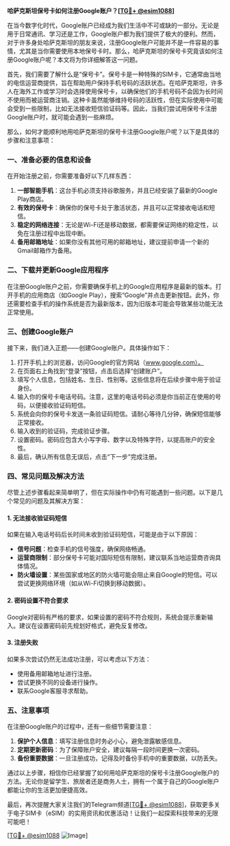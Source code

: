 **哈萨克斯坦保号卡如何注册Google账户？[[TG💪+ @esim1088](https://t.me/s/esim1088)]**

在当今数字化时代，Google账户已经成为我们生活中不可或缺的一部分。无论是用于日常通讯、学习还是工作，Google账户都为我们提供了极大的便利。然而，对于许多身处哈萨克斯坦的朋友来说，注册Google账户可能并不是一件容易的事情，尤其是当你需要使用本地保号卡时。那么，哈萨克斯坦的保号卡究竟该如何注册Google账户呢？本文将为你详细解答这一问题。

首先，我们需要了解什么是“保号卡”。保号卡是一种特殊的SIM卡，它通常由当地的电信运营商提供，旨在帮助用户保持手机号码的活跃状态。在哈萨克斯坦，许多人在海外工作或学习时会选择使用保号卡，以确保他们的手机号码不会因为长时间不使用而被运营商注销。这种卡虽然能够维持号码的活跃性，但在实际使用中可能会受到一些限制，比如无法接收短信验证码等。因此，当我们尝试用保号卡注册Google账户时，就可能会遇到一些麻烦。

那么，如何才能顺利地用哈萨克斯坦的保号卡注册Google账户呢？以下是具体的步骤和注意事项：

### **一、准备必要的信息和设备**
在开始注册之前，你需要准备好以下几样东西：
1. **一部智能手机**：这台手机必须支持谷歌服务，并且已经安装了最新的Google Play商店。
2. **有效的保号卡**：确保你的保号卡处于激活状态，并且可以正常接收电话和短信。
3. **稳定的网络连接**：无论是Wi-Fi还是移动数据，都需要保证网络的稳定性，以免在注册过程中出现中断。
4. **备用邮箱地址**：如果你没有其他可用的邮箱地址，建议提前申请一个新的Gmail邮箱作为备用。

### **二、下载并更新Google应用程序**
在注册Google账户之前，你需要确保手机上的Google应用程序是最新的版本。打开手机的应用商店（如Google Play），搜索“Google”并点击更新按钮。此外，你还需要检查手机的操作系统是否为最新版本，因为旧版本可能会导致某些功能无法正常使用。

### **三、创建Google账户**
接下来，我们进入正题——创建Google账户。具体操作如下：
1. 打开手机上的浏览器，访问Google的官方网站（www.google.com）。
2. 在页面右上角找到“登录”按钮，点击后选择“创建账户”。
3. 填写个人信息，包括姓名、生日、性别等。这些信息将在后续步骤中用于验证身份。
4. 输入你的保号卡电话号码。注意，这里的电话号码必须是你当前正在使用的号码，以便接收验证码短信。
5. 系统会向你的保号卡发送一条验证码短信。请耐心等待几分钟，确保短信能够正常接收。
6. 输入收到的验证码，完成验证步骤。
7. 设置密码。密码应包含大小写字母、数字以及特殊字符，以提高账户的安全性。
8. 最后，确认所有信息无误后，点击“下一步”完成注册。

### **四、常见问题及解决方法**
尽管上述步骤看起来简单明了，但在实际操作中仍有可能遇到一些问题。以下是几个常见的问题及其解决方案：

#### **1. 无法接收验证码短信**
如果在输入电话号码后长时间未收到验证码短信，可能是由于以下原因：
- **信号问题**：检查手机的信号强度，确保网络畅通。
- **运营商限制**：部分保号卡可能对国际短信有限制，建议联系当地运营商咨询具体情况。
- **防火墙设置**：某些国家或地区的防火墙可能会阻止来自Google的短信。可以尝试更换网络环境（如从Wi-Fi切换到移动数据）。

#### **2. 密码设置不符合要求**
Google对密码有严格的要求，如果设置的密码不符合规则，系统会提示重新输入。建议在设置密码前先规划好格式，避免反复修改。

#### **3. 注册失败**
如果多次尝试仍然无法成功注册，可以考虑以下方法：
- 使用备用邮箱地址进行注册。
- 尝试更换不同的设备进行操作。
- 联系Google客服寻求帮助。

### **五、注意事项**
在注册Google账户的过程中，还有一些细节需要注意：
1. **保护个人信息**：填写注册信息时务必小心，避免泄露敏感信息。
2. **定期更新密码**：为了保障账户安全，建议每隔一段时间更换一次密码。
3. **备份重要数据**：一旦注册成功，记得及时备份手机中的重要数据，以防丢失。

通过以上步骤，相信你已经掌握了如何用哈萨克斯坦的保号卡注册Google账户的方法。无论你是留学生、旅居者还是商务人士，拥有一个属于自己的Google账户都能让你的生活更加便捷高效。

最后，再次提醒大家关注我们的Telegram频道[[TG💪+ @esim1088](https://t.me/s/esim1088)]，获取更多关于电子SIM卡（eSIM）的实用资讯和优惠活动！让我们一起探索科技带来的无限可能吧！

[[TG💪+ @esim1088](https://t.me/s/esim1088) ![Image](https://i.postimg.cc/4NQfJmqS/Snipaste-2025-05-13-00-14-12.png)]